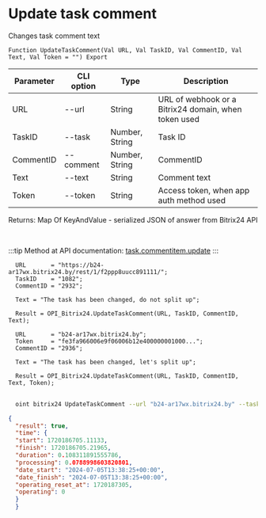 ﻿---
sidebar_position: 4
---

# Update task comment
 Changes task comment text



`Function UpdateTaskComment(Val URL, Val TaskID, Val CommentID, Val Text, Val Token = "") Export`

  | Parameter | CLI option | Type | Description |
  |-|-|-|-|
  | URL | --url | String | URL of webhook or a Bitrix24 domain, when token used |
  | TaskID | --task | Number, String | Task ID |
  | CommentID | --comment | Number, String | CommentID |
  | Text | --text | String | Comment text |
  | Token | --token | String | Access token, when app auth method used |

  
  Returns:  Map Of KeyAndValue - serialized JSON of answer from Bitrix24 API

<br/>

:::tip
Method at API documentation: [task.commentitem.update](https://dev.1c-bitrix.ru/rest_help/tasks/task/commentitem/update.php)
:::
<br/>


```bsl title="Code example"
  URL       = "https://b24-ar17wx.bitrix24.by/rest/1/f2ppp8uucc891111/";
  TaskID    = "1082";
  CommentID = "2932";
  
  Text = "The task has been changed, do not split up";
  
  Result = OPI_Bitrix24.UpdateTaskComment(URL, TaskID, CommentID, Text);
  
  URL       = "b24-ar17wx.bitrix24.by";
  Token     = "fe3fa966006e9f06006b12e400000001000...";
  CommentID = "2936";
  
  Text = "The task has been changed, let's split up";
  
  Result = OPI_Bitrix24.UpdateTaskComment(URL, TaskID, CommentID, Text, Token);
```



```sh title="CLI command example"
    
  oint bitrix24 UpdateTaskComment --url "b24-ar17wx.bitrix24.by" --task "1082" --comment "2936" --text "The task has been changed, let's split up" --token "fe3fa966006e9f06006b12e400000001000..."

```

```json title="Result"
{
  "result": true,
  "time": {
  "start": 1720186705.11133,
  "finish": 1720186705.21965,
  "duration": 0.108311891555786,
  "processing": 0.0788998603820801,
  "date_start": "2024-07-05T13:38:25+00:00",
  "date_finish": "2024-07-05T13:38:25+00:00",
  "operating_reset_at": 1720187305,
  "operating": 0
  }
  }
```
